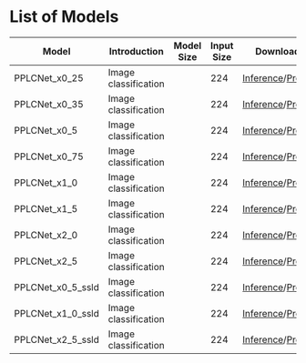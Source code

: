 # List of Models
| Model | Introduction | Model Size | Input Size | Download link |
|---|---|---|---|---|
| PPLCNet_x0_25  | Image classification |  | 224 | [Inference](https://paddle-imagenet-models-name.bj.bcebos.com/dygraph/inference/PPLCNet_x0_25_infer.tar)/[Pretrained](https://paddle-imagenet-models-name.bj.bcebos.com/dygraph/legendary_models/PPLCNet_x0_25_pretrained.pdparams) |
| PPLCNet_x0_35  | Image classification |  | 224 | [Inference](https://paddle-imagenet-models-name.bj.bcebos.com/dygraph/inference/PPLCNet_x0_35_infer.tar)/[Pretrained](https://paddle-imagenet-models-name.bj.bcebos.com/dygraph/legendary_models/PPLCNet_x0_35_pretrained.pdparams) |
| PPLCNet_x0_5   | Image classification |  | 224 | [Inference](https://paddle-imagenet-models-name.bj.bcebos.com/dygraph/inference/PPLCNet_x0_5_infer.tar)/[Pretrained](https://paddle-imagenet-models-name.bj.bcebos.com/dygraph/legendary_models/PPLCNet_x0_5_pretrained.pdparams) |
| PPLCNet_x0_75  | Image classification |  | 224 | [Inference](https://paddle-imagenet-models-name.bj.bcebos.com/dygraph/inference/PPLCNet_x0_75_infer.tar)/[Pretrained](https://paddle-imagenet-models-name.bj.bcebos.com/dygraph/legendary_models/PPLCNet_x0_75_pretrained.pdparams) |
| PPLCNet_x1_0   | Image classification |  | 224 | [Inference](https://paddle-imagenet-models-name.bj.bcebos.com/dygraph/inference/PPLCNet_x1_0_infer.tar)/[Pretrained](https://paddle-imagenet-models-name.bj.bcebos.com/dygraph/legendary_models/PPLCNet_x1_0_pretrained.pdparams) |
| PPLCNet_x1_5   | Image classification |  | 224 | [Inference](https://paddle-imagenet-models-name.bj.bcebos.com/dygraph/inference/PPLCNet_x1_5_infer.tar)/[Pretrained](https://paddle-imagenet-models-name.bj.bcebos.com/dygraph/legendary_models/PPLCNet_x1_5_pretrained.pdparams) |
| PPLCNet_x2_0   | Image classification |  | 224 | [Inference](https://paddle-imagenet-models-name.bj.bcebos.com/dygraph/inference/PPLCNet_x2_0_infer.tar)/[Pretrained](https://paddle-imagenet-models-name.bj.bcebos.com/dygraph/legendary_models/PPLCNet_x2_0_pretrained.pdparams) |
| PPLCNet_x2_5   | Image classification |  | 224 | [Inference](https://paddle-imagenet-models-name.bj.bcebos.com/dygraph/inference/PPLCNet_x2_5_infer.tar)/[Pretrained](https://paddle-imagenet-models-name.bj.bcebos.com/dygraph/legendary_models/PPLCNet_x2_5_pretrained.pdparams) |
| PPLCNet_x0_5_ssld | Image classification |  | 224 | [Inference](https://paddle-imagenet-models-name.bj.bcebos.com/dygraph/inference/PPLCNet_x0_5_ssld_infer.tar)/[Pretrained](https://paddle-imagenet-models-name.bj.bcebos.com/dygraph/legendary_models/PPLCNet_x0_5_ssld_pretrained.pdparams) |
| PPLCNet_x1_0_ssld | Image classification |  | 224 | [Inference](https://paddle-imagenet-models-name.bj.bcebos.com/dygraph/inference/PPLCNet_x1_0_ssld_infer.tar)/[Pretrained](https://paddle-imagenet-models-name.bj.bcebos.com/dygraph/legendary_models/PPLCNet_x1_0_ssld_pretrained.pdparams) |
| PPLCNet_x2_5_ssld | Image classification |  | 224 | [Inference](https://paddle-imagenet-models-name.bj.bcebos.com/dygraph/inference/PPLCNet_x2_5_ssld_infer.tar)/[Pretrained](https://paddle-imagenet-models-name.bj.bcebos.com/dygraph/legendary_models/PPLCNet_x2_5_ssld_pretrained.pdparams) |
